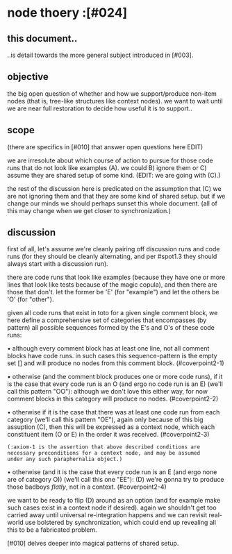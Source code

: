 # node thoery :[#024]

## this document..

..is detail towards the more general subject introduced in [#003].




## objective

the big open question of whether and how we support/produce
non-item nodes (that is, tree-like structures like context
nodes). we want to wait until we are near full restoration
to decide how useful it is to support..




## scope

(there are specifics in [#010] that answer open questions here EDIT)

we are irresolute about which course of action to pursue
for those code runs that do not look like examples (A). we could
B) ignore them or C) assume they are shared setup of some kind.
(EDIT: we are going with (C).)

the rest of the discussion here is predicated on the assumption that
(C) we are not ignoring them and that they are some kind of shared
setup. but if we change our minds we should perhaps sunset this whole
document. (all of this may change when we get closer to
synchronization.)




## discussion

first of all, let's assume we're cleanly pairing off discussion runs
and code runs (for they should be cleanly alternating, and per
 #spot1.3 they should always start with a discussion run).

there are code runs that look like examples (because they have one
or more lines that look like tests because of the magic copula),
and then there are those that don't. let the former be 'E' (for
"example") and let the others be 'O' (for "other").

given all code runs that exist in toto for a given single comment block,
we here define a comprehensive set of categories that encompasses (by
pattern) all possible sequences formed by the E's and O's of these code
runs:

  • although every comment block has at least one line, not
    all comment blocks have code runs. in such cases this
    sequence-pattern is the empty set [] and will produce no
    nodes from this comment block. (#coverpoint2-1)

  • otherwise (and the comment block produces one or more code runs),
    if it is the case that every code run is an O (and ergo no code
    run is an E) (we'll call this pattern "OO"): although we don't
    love this either way, for now comment blocks in this category
    will produce no nodes. (#coverpoint2-2)

  • otherwise if it is the case that there was at least one code run
    from each category (we'll call this pattern "OE"), again only
    because of this big assuption (C), then this will be expressed
    as a context node, which each constituent item (O or E) in the
    order it was received. (#coverpoint2-3)

    (:axiom-1 is the assertion that above described conditions are
    necessary preconditions for a context node, and may be assumed
    under any such paraphernalia object.)

  • otherwise (and it is the case that every code run is an E
    (and ergo none are of category O)) (we'll call this one "EE"):
    (D) we're gonna try to produce those badboys *flatly*, not in
    a context. (#coverpoint2-4)

we want to be ready to flip (D) around as an option (and for example
make such cases exist in a context node if desired).
again we shouldn't get too carried away until universal re-integration
happens and we can revisit real-world use bolstered by synchronization,
which could end up revealing all this to be a fabricated problem.

[#010] delves deeper into magical patterns of shared setup.
